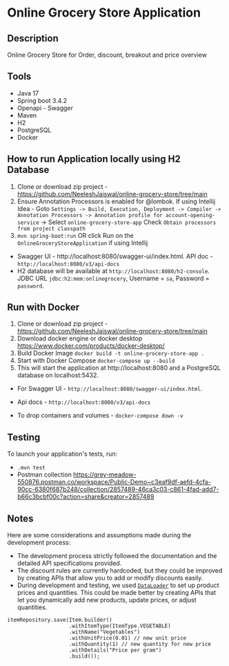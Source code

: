 # Online Grocery Store Application

## Description

Online Grocery Store for Order, discount, breakout and price overview

## Tools

- Java 17
- Spring boot 3.4.2
- Openapi - Swagger
- Maven
- H2
- PostgreSQL
- Docker

## How to run Application locally using H2 Database

1. Clone or download zip project - https://github.com/NeeleshJaiswal/online-grocery-store/tree/main
2. Ensure Annotation Processors is enabled for @lombok. If using Intellij Idea - Goto
   `Settings -> Build, Execution, Deployment -> Compiler -> Annotation Processors -> Annotation profile for account-opening-service` ->
   Select `online-grocery-store-app` Check `Obtain processors from project classpath`
3. `mvn spring-boot:run` OR click Run on the `OnlineGroceryStoreApplication` if using Intellij

- Swagger UI - http://localhost:8080/swagger-ui/index.html. API doc - `http://localhost:8080/v3/api-docs`
- H2 database will be available at `http://localhost:8080/h2-console`. JDBC URL `jdbc:h2:mem:onlinegrocery`, Username =
  `sa`, Password = `password`.

## Run with Docker

1. Clone or download zip project - https://github.com/NeeleshJaiswal/online-grocery-store/tree/main
2. Download docker engine or docker desktop https://www.docker.com/products/docker-desktop/
3. Build Docker Image `docker build -t online-grocery-store-app .`
4. Start with Docker Compose `docker-compose up --build`
5. This will start the application at http://localhost:8080 and a PostgreSQL database on localhost:5432.

- For Swagger UI - `http://localhost:8080/swagger-ui/index.html`.
- Api docs - `http://localhost:8080/v3/api-docs`

- To drop containers and volumes - `docker-compose down -v`

## Testing

To launch your application's tests, run:

- ` .mvn test `
- Postman collection
  https://grey-meadow-550876.postman.co/workspace/Public-Demo~c3eaf9df-aefd-4cfa-90cc-6380f687b248/collection/2857489-46ca3c03-c861-4fad-add7-b66c3bcbf00c?action=share&creator=2857489

## Notes

Here are some considerations and assumptions made during the development process:

- The development process strictly followed the documentation and the detailed API specifications provided.
- The discount rules are currently hardcoded, but they could be improved by creating APIs that allow you to add or modify discounts easily.
- During development and testing, we used [``DataLoader``](https://github.com/NeeleshJaiswal/online-grocery-store/blob/main/src/main/java/com/payaut/onlinegrocerystore/config/DataLoader.java#L16) to set up product prices and quantities. This could be made better by creating APIs that let you dynamically add new products, update prices, or adjust quantities.

````
itemRepository.save(Item.builder()
                    .withItemType(ItemType.VEGETABLE)
                    .withName("Vegetables")
                    .withUnitPrice(0.01) // new unit price
                    .withQuantity(1) // new quantity for new price
                    .withDetails("Price per gram")
                    .build());
````